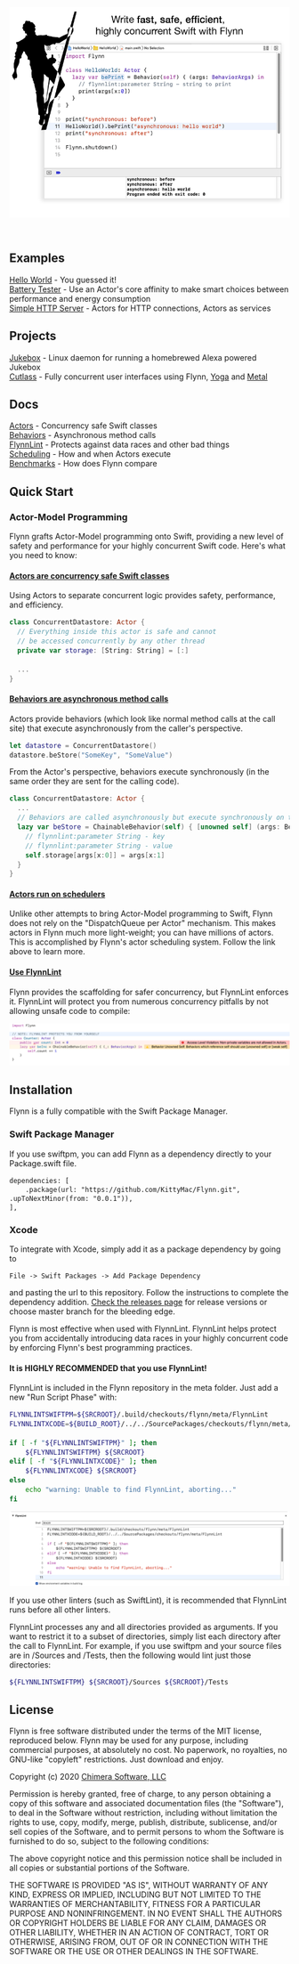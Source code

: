 <img align="center" src="meta/header.png" >

&nbsp;  

## Examples

[Hello World](Examples/HelloWorld/) - You guessed it!  
[Battery Tester](Examples/BatteryTester/) - Use an Actor's core affinity to make smart choices between performance and energy consumption  
[Simple HTTP Server](Examples/SimpleHTTPServer/) - Actors for HTTP connections, Actors as services  

## Projects
[Jukebox](https://github.com/KittyMac/jukebox2) - Linux daemon for running a homebrewed Alexa powered Jukebox  
[Cutlass](https://github.com/KittyMac/cutlass) - Fully concurrent user interfaces using Flynn, [Yoga](https://yogalayout.com) and [Metal](https://developer.apple.com/metal/)  

## Docs

[Actors](docs/ACTOR.md) - Concurrency safe Swift classes  
[Behaviors](docs/BEHAVIOR.md) - Asynchronous method calls  
[FlynnLint](docs/FLYNNLINT.md) - Protects against data races and other bad things  
[Scheduling](docs/SCHEDULER.md) - How and when Actors execute  
[Benchmarks](docs/PERFORMANCE.md) - How does Flynn compare  

## Quick Start

### Actor-Model Programming

Flynn grafts Actor-Model programming onto Swift, providing a new level of safety and performance for your highly concurrent Swift code.  Here's what you need to know:

#### [Actors are concurrency safe Swift classes](docs/ACTOR.md)

Using Actors to separate concurrent logic provides safety, performance, and efficiency.

```swift
class ConcurrentDatastore: Actor {
  // Everything inside this actor is safe and cannot
  // be accessed concurrently by any other thread
  private var storage: [String: String] = [:]
  
  ...
}
```

#### [Behaviors are asynchronous method calls](docs/BEHAVIOR.md)

Actors provide behaviors (which look like normal method calls at the call site) that execute asynchronously from the caller's perspective.

```swift
let datastore = ConcurrentDatastore()
datastore.beStore("SomeKey", "SomeValue")
```

From the Actor's perspective, behaviors execute synchronously (in the same order they are sent for the calling code).

```swift
class ConcurrentDatastore: Actor {
  ...
  // Behaviors are called asynchronously but execute synchronously on the Actor
  lazy var beStore = ChainableBehavior(self) { [unowned self] (args: BehaviorArgs) in
    // flynnlint:parameter String - key
    // flynnlint:parameter String - value
    self.storage[args[x:0]] = args[x:1]
  }
}
```

#### [Actors run on schedulers](docs/SCHEDULER.md)

Unlike other attempts to bring Actor-Model programming to Swift, Flynn does not rely on the "DispatchQueue per Actor" mechanism. This makes actors in Flynn much more light-weight; you can have millions of actors.  This is accomplished by Flynn's actor scheduling system. Follow the link above to learn more.

#### [Use FlynnLint](docs/FLYNNLINT.md)

Flynn provides the scaffolding for safer concurrency, but FlynnLint enforces it.  FlynnLint will protect you from numerous concurrency pitfalls by not allowing unsafe code to compile:

![](meta/flynnlint0.png)


## Installation

Flynn is a fully compatible with the Swift Package Manager.

### Swift Package Manager

If you use swiftpm, you can add Flynn as a dependency directly to your Package.swift file.

```
dependencies: [
    .package(url: "https://github.com/KittyMac/Flynn.git", .upToNextMinor(from: "0.0.1")),
],
```

### Xcode

To integrate with Xcode, simply add it as a package dependency by going to

```
File -> Swift Packages -> Add Package Dependency
```

and pasting the url to this repository. Follow the instructions to complete the dependency addition.  [Check the releases page](https://github.com/KittyMac/flynn/releases) for release versions or choose master branch for the bleeding edge.

Flynn is most effective when used with FlynnLint. FlynnLint helps protect you from accidentally introducing data races in your highly concurrent code by enforcing Flynn's best programming practices.  

#### It is HIGHLY RECOMMENDED that you use FlynnLint!

FlynnLint is included in the Flynn repository in the meta folder. Just add a new "Run Script Phase" with:

```bash
FLYNNLINTSWIFTPM=${SRCROOT}/.build/checkouts/flynn/meta/FlynnLint
FLYNNLINTXCODE=${BUILD_ROOT}/../../SourcePackages/checkouts/flynn/meta/FlynnLint

if [ -f "${FLYNNLINTSWIFTPM}" ]; then
    ${FLYNNLINTSWIFTPM} ${SRCROOT}
elif [ -f "${FLYNNLINTXCODE}" ]; then
    ${FLYNNLINTXCODE} ${SRCROOT}
else
    echo "warning: Unable to find FlynnLint, aborting..."
fi
```

![](meta/runphase.png)

If you use other linters (such as SwiftLint), it is recommended that FlynnLint runs before all other linters.

FlynnLint processes any and all directories provided as arguments. If you want to restrict it to a subset of directories, simply list each directory after the call to FlynnLint. For example, if you use swiftpm and your source files are in /Sources and /Tests, then the following would lint just those directories:

```bash
${FLYNNLINTSWIFTPM} ${SRCROOT}/Sources ${SRCROOT}/Tests
```

## License

Flynn is free software distributed under the terms of the MIT license, reproduced below. Flynn may be used for any purpose, including commercial purposes, at absolutely no cost. No paperwork, no royalties, no GNU-like "copyleft" restrictions. Just download and enjoy.

Copyright (c) 2020 [Chimera Software, LLC](http://www.chimerasw.com)

Permission is hereby granted, free of charge, to any person obtaining a copy of this software and associated documentation files (the "Software"), to deal in the Software without restriction, including without limitation the rights to use, copy, modify, merge, publish, distribute, sublicense, and/or sell copies of the Software, and to permit persons to whom the Software is furnished to do so, subject to the following conditions:

The above copyright notice and this permission notice shall be included in all copies or substantial portions of the Software.

THE SOFTWARE IS PROVIDED "AS IS", WITHOUT WARRANTY OF ANY KIND, EXPRESS OR IMPLIED, INCLUDING BUT NOT LIMITED TO THE WARRANTIES OF MERCHANTABILITY, FITNESS FOR A PARTICULAR PURPOSE AND NONINFRINGEMENT. IN NO EVENT SHALL THE AUTHORS OR COPYRIGHT HOLDERS BE LIABLE FOR ANY CLAIM, DAMAGES OR OTHER LIABILITY, WHETHER IN AN ACTION OF CONTRACT, TORT OR OTHERWISE, ARISING FROM, OUT OF OR IN CONNECTION WITH THE SOFTWARE OR THE USE OR OTHER DEALINGS IN THE SOFTWARE.